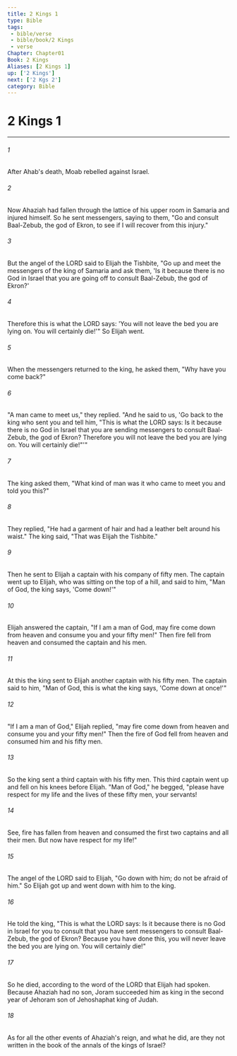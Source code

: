 ```yaml
---
title: 2 Kings 1
type: Bible
tags:
 - bible/verse
 - bible/book/2 Kings
 - verse
Chapter: Chapter01
Book: 2 Kings
Aliases: [2 Kings 1]
up: ['2 Kings']
next: ['2 Kgs 2']
category: Bible
---
```

# 2 Kings 1

***


###### 1 
After Ahab's death, Moab rebelled against Israel. 

###### 2 
Now Ahaziah had fallen through the lattice of his upper room in Samaria and injured himself. So he sent messengers, saying to them, "Go and consult Baal-Zebub, the god of Ekron, to see if I will recover from this injury." 

###### 3 
But the angel of the LORD said to Elijah the Tishbite, "Go up and meet the messengers of the king of Samaria and ask them, 'Is it because there is no God in Israel that you are going off to consult Baal-Zebub, the god of Ekron?' 

###### 4 
Therefore this is what the LORD says: 'You will not leave the bed you are lying on. You will certainly die!'" So Elijah went. 

###### 5 
When the messengers returned to the king, he asked them, "Why have you come back?" 

###### 6 
"A man came to meet us," they replied. "And he said to us, 'Go back to the king who sent you and tell him, "This is what the LORD says: Is it because there is no God in Israel that you are sending messengers to consult Baal-Zebub, the god of Ekron? Therefore you will not leave the bed you are lying on. You will certainly die!"'" 

###### 7 
The king asked them, "What kind of man was it who came to meet you and told you this?" 

###### 8 
They replied, "He had a garment of hair and had a leather belt around his waist." The king said, "That was Elijah the Tishbite." 

###### 9 
Then he sent to Elijah a captain with his company of fifty men. The captain went up to Elijah, who was sitting on the top of a hill, and said to him, "Man of God, the king says, 'Come down!'" 

###### 10 
Elijah answered the captain, "If I am a man of God, may fire come down from heaven and consume you and your fifty men!" Then fire fell from heaven and consumed the captain and his men. 

###### 11 
At this the king sent to Elijah another captain with his fifty men. The captain said to him, "Man of God, this is what the king says, 'Come down at once!'" 

###### 12 
"If I am a man of God," Elijah replied, "may fire come down from heaven and consume you and your fifty men!" Then the fire of God fell from heaven and consumed him and his fifty men. 

###### 13 
So the king sent a third captain with his fifty men. This third captain went up and fell on his knees before Elijah. "Man of God," he begged, "please have respect for my life and the lives of these fifty men, your servants! 

###### 14 
See, fire has fallen from heaven and consumed the first two captains and all their men. But now have respect for my life!" 

###### 15 
The angel of the LORD said to Elijah, "Go down with him; do not be afraid of him." So Elijah got up and went down with him to the king. 

###### 16 
He told the king, "This is what the LORD says: Is it because there is no God in Israel for you to consult that you have sent messengers to consult Baal-Zebub, the god of Ekron? Because you have done this, you will never leave the bed you are lying on. You will certainly die!" 

###### 17 
So he died, according to the word of the LORD that Elijah had spoken. Because Ahaziah had no son, Joram succeeded him as king in the second year of Jehoram son of Jehoshaphat king of Judah. 

###### 18 
As for all the other events of Ahaziah's reign, and what he did, are they not written in the book of the annals of the kings of Israel? 
